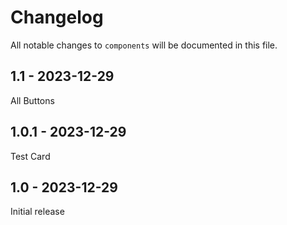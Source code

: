 # Changelog

All notable changes to `components` will be documented in this file.

## 1.1 - 2023-12-29

All Buttons

## 1.0.1 - 2023-12-29

Test Card

## 1.0 - 2023-12-29

Initial release
